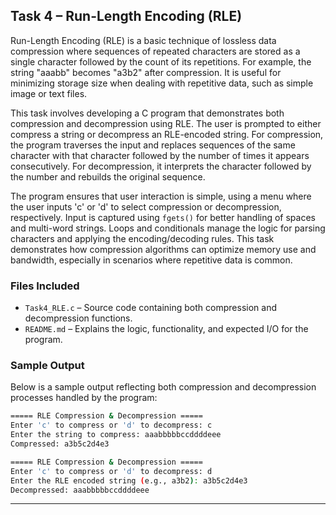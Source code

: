 ## Task 4 – Run-Length Encoding (RLE)

Run-Length Encoding (RLE) is a basic technique of lossless data compression where sequences of repeated characters are stored as a single character followed by the count of its repetitions. For example, the string "aaabb" becomes "a3b2" after compression. It is useful for minimizing storage size when dealing with repetitive data, such as simple image or text files.

This task involves developing a C program that demonstrates both compression and decompression using RLE. The user is prompted to either compress a string or decompress an RLE-encoded string. For compression, the program traverses the input and replaces sequences of the same character with that character followed by the number of times it appears consecutively. For decompression, it interprets the character followed by the number and rebuilds the original sequence.

The program ensures that user interaction is simple, using a menu where the user inputs 'c' or 'd' to select compression or decompression, respectively. Input is captured using `fgets()` for better handling of spaces and multi-word strings. Loops and conditionals manage the logic for parsing characters and applying the encoding/decoding rules. This task demonstrates how compression algorithms can optimize memory use and bandwidth, especially in scenarios where repetitive data is common.

### Files Included

* `Task4_RLE.c` – Source code containing both compression and decompression functions.
* `README.md` – Explains the logic, functionality, and expected I/O for the program.

### Sample Output

Below is a sample output reflecting both compression and decompression processes handled by the program:

```bash
===== RLE Compression & Decompression =====
Enter 'c' to compress or 'd' to decompress: c
Enter the string to compress: aaabbbbbccddddeee
Compressed: a3b5c2d4e3

===== RLE Compression & Decompression =====
Enter 'c' to compress or 'd' to decompress: d
Enter the RLE encoded string (e.g., a3b2): a3b5c2d4e3
Decompressed: aaabbbbbccddddeee
```
---
